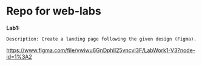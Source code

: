 # Repo for web-labs
**Lab1:**

    Description: Create a landing page following the given design (Figma).
https://www.figma.com/file/vwiwu6GnDphlI25vncvl3F/LabWork1-V3?node-id=1%3A2